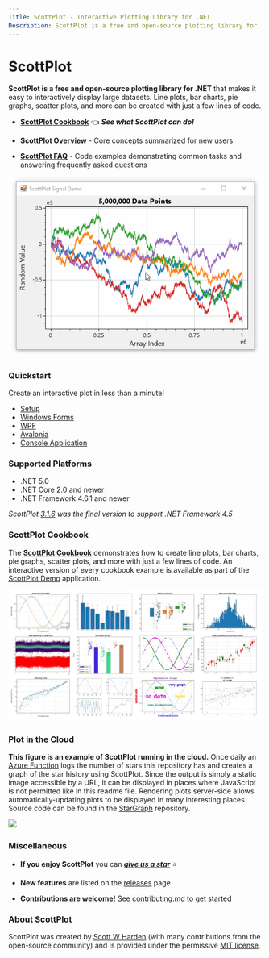 ```yaml
---
Title: ScottPlot - Interactive Plotting Library for .NET
Description: ScottPlot is a free and open-source plotting library for .NET that makes it easy to interactively display large datasets. Line plots, bar charts, pie graphs, scatter plots, and more can be created with just a few lines of code.
---
```


# ScottPlot

**ScottPlot is a free and open-source plotting library for .NET** that makes it easy to interactively display large datasets. Line plots, bar charts, pie graphs, scatter plots, and more can be created with just a few lines of code.

* [**ScottPlot Cookbook**](cookbook) 👈 ***See what ScottPlot can do!***

* [**ScottPlot Overview**](overview) - Core concepts summarized for new users

* [**ScottPlot FAQ**](faq) - Code examples demonstrating common tasks and answering frequently asked questions



<div class="text-center">

![](scottplot.gif)

</div>

### Quickstart

Create an interactive plot in less than a minute!

* [Setup](quickstart#setup)
* [Windows Forms](quickstart#windows-forms-quickstart)
* [WPF](quickstart#wpf-quickstart)
* [Avalonia](quickstart#avalonia-quickstart)
* [Console Application](quickstart#console-quickstart)

### Supported Platforms

* .NET 5.0
* .NET Core 2.0 and newer
* .NET Framework 4.6.1 and newer

_ScottPlot [3.1.6](https://github.com/ScottPlot/ScottPlot/releases/tag/3.1.6) was the final version to support .NET Framework 4.5_

### ScottPlot Cookbook

The [**ScottPlot Cookbook**](cookbook) demonstrates how to create line plots, bar charts, pie graphs, scatter plots, and more with just a few lines of code. An interactive version of every cookbook example is available as part of the [ScottPlot Demo](demo) application.

<div class="text-center">

[![](cookbook/cookbook-thumbnails-small.jpg)](cookbook)

</div>

### Plot in the Cloud

**This figure is an example of ScottPlot running in the cloud.** Once daily an [Azure Function](https://azure.microsoft.com/en-us/services/functions/) logs the number of stars this repository has and creates a graph of the star history using ScottPlot. Since the output is simply a static image accessible by a URL, it can be displayed in places where JavaScript is not permitted like in this readme file. Rendering plots server-side allows automatically-updating plots to be displayed in many interesting places. Source code can be found in the [StarGraph](https://github.com/swharden/StarGraph) repository.

<div class="text-center">

![](https://swhardendev.z13.web.core.windows.net/packagestats/scottplot-stars.png)

</div>

### Miscellaneous

* **If you enjoy ScottPlot** you can [***give us a star***](https://github.com/ScottPlot/ScottPlot) ⭐

* **New features** are listed on the [releases](https://github.com/ScottPlot/ScottPlot/releases) page

* **Contributions are welcome!** See [contributing.md](https://github.com/ScottPlot/ScottPlot/blob/master/CONTRIBUTING.md) to get started

### About ScottPlot
ScottPlot was created by [Scott W Harden](https://www.swharden.com/wp/about-scott/) (with many contributions from the open-source community) and is provided under the permissive [MIT license](https://github.com/ScottPlot/ScottPlot/blob/master/LICENSE).